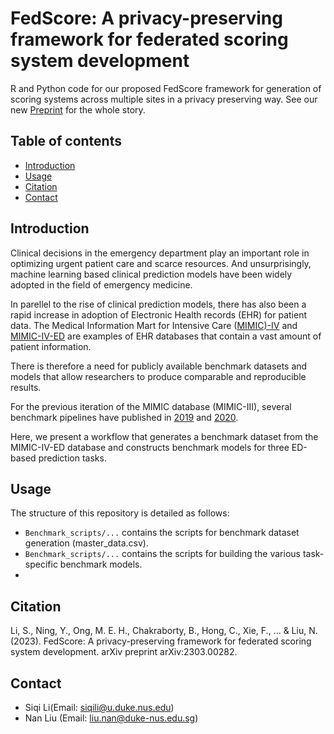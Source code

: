 FedScore: A privacy-preserving framework for federated scoring system development
=========================

R and Python code for our proposed FedScore framework for generation of scoring systems across multiple sites in a privacy preserving way. See our new [Preprint](https://arxiv.org/abs/2303.00282) for the whole story.

## Table of contents
* [Introduction](#introduction)
* [Usage](#usage)
* [Citation](#citation)
* [Contact](#contact)

## Introduction

Clinical decisions in the emergency department play an important role in optimizing urgent patient care and scarce resources. And unsurprisingly, machine learning based clinical prediction models have been widely adopted in the field of emergency medicine.

In parellel to the rise of clinical prediction models, there has also been a rapid increase in adoption of Electronic Health records (EHR) for patient data. The Medical Information Mart for Intensive Care ([MIMIC)-IV]((https://physionet.org/content/mimiciv/1.0/)) and [MIMIC-IV-ED](https://physionet.org/content/mimic-iv-ed/1.0/) are examples of EHR databases that contain a vast amount of patient information.

There is therefore a need for publicly available benchmark datasets and models that allow researchers to produce comparable and reproducible results. 

For the previous iteration of the MIMIC database (MIMIC-III), several benchmark pipelines have published in [2019](https://github.com/YerevaNN/mimic3-benchmarks) and [2020](https://github.com/MLforHealth/MIMIC_Extract).

Here, we present a workflow that generates a benchmark dataset from the MIMIC-IV-ED database and constructs benchmark models for three ED-based prediction tasks.


## Usage

The structure of this repository is detailed as follows:

- `Benchmark_scripts/...` contains the scripts for benchmark dataset generation (master_data.csv).
- `Benchmark_scripts/...` contains the scripts for building the various task-specific benchmark models.
-  


## Citation

Li, S., Ning, Y., Ong, M. E. H., Chakraborty, B., Hong, C., Xie, F., ... & Liu, N. (2023). FedScore: A privacy-preserving framework for federated scoring system development. arXiv preprint arXiv:2303.00282.

## Contact

- Siqi Li(Email: <siqili@u.duke.nus.edu>)
- Nan Liu (Email: <liu.nan@duke-nus.edu.sg>)
